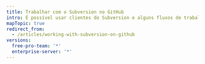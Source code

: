 ```yaml
---
title: Trabalhar com o Subversion no GitHub
intro: É possível usar clientes do Subversion e alguns fluxos de trabalho e propriedades do Subversion com o GitHub.
mapTopic: true
redirect_from:
  - /articles/working-with-subversion-on-github
versions:
  free-pro-team: '*'
  enterprise-server: '*'
---
```


